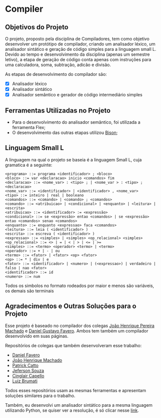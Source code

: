 # Compiler

## Objetivos do Projeto

O projeto, proposto pela disciplina de Compiladores, tem como objetivo desenvolver um protótipo de compilador, criando um analisador léxico, um analisador sintático e geração de código simples para a linguagem small L. Devido ao tempo e desenvolvimento da disciplina (apenas um semestre letivo), a etapa de geração de código conta apenas com instruções para uma calculadora, soma, subtração, adicão e divisão.

As etapas de desenvolvimento do compilador são:

- [x] Analisador léxico
- [x] Analisador sintático
- [x] Analisador semântico e gerador de código intermediário simples

## Ferramentas Utilizadas no Projeto

- Para o desenvolvimento do analisador semântico, foi utilizada a ferramenta Flex;
- O desenvolvimento das outras etapas utilizou [Bison](https://www.gnu.org/software/bison/);

## Linguagem Small L

A linguagem na qual o projeto se baseia é a linguagem Small L, cuja gramatica é a seguinte:
```
<programa> ::= programa <identificador> ; <bloco>
<bloco> ::= var <declaracao> inicio <comandos> fim
<declaracao> ::= <nome_var> : <tipo> ; | <nome_var > : <tipo> ; <declaracao>
<nome_var> ::= <identificador> | <identificador> , <nome_var>
<tipo> ::= inteiro | real | booleano
<comandos> ::= <comando> | <comando> ; <comandos>
<comando> ::= <atribuicao> | <condicional> | <enquanto> | <leitura> | <escrita>
<atribuicao> ::= <identificador> := <expressão>
<condicional> ::= se <expressão> entao <comandos> | se <expressão> entao <comandos> senao <comandos>
<enquanto> ::= enquanto <expressao> faca <comandos>
<leitura> ::= leia ( <identificador> )
<escrita> ::= escreva ( <identificador> )
<expressao> ::= <simples> | <simples> <op_relacional> <simples>
<op_relacional> ::= <> | = | < | > | <= | >=
<simples> ::= <termo> <operador> <termo> | <termo>
<operador> ::= + | - | ou
<termo> ::= <fator> | <fator> <op> <fator>
<op> ::= * | div | e
<fator> ::= <identificador> | <numero> | (<expressao>) | verdadeiro | falso | nao <fator>
<identificador> ::= id
<numero> ::= num
```

Todos os simbolos no formato rodeados por maior e menos são variáveis, os demais são terminais

## Agradecimentos e Outras Soluções para o Projeto

Esse projeto é baseado no compilador dos colegas [João Henrique Pereira Machado](https://github.com/joaoHenriqueMachado) e [Daniel Gustavo Favero](https://github.com/danielg-favero). Ambos tem também um compilador desenvolvido em suas páginas.

Repositórios de colegas que também desenvolveram esse trabalho:

- [Daniel Favero](https://github.com/danielg-favero/compiladores)
- [João Henrique Machado](https://github.com/joaoHenriqueMachado/compiladores)
- [Patrick Catto](https://github.com/pcatto/compiladores)
- [Jeferson Souza](https://github.com/souzjfe/compilers-UTFPR)
- [Cinglair Capello](https://github.com/cinglair/Analisador_Sintatico)
- [Luiz Brumati](https://github.com/luiz1303/compilers)

Todos esses repositórios usam as mesmas ferramentas e apresentam soluções similares para o trabalho.

Também, eu desenvolvi um analisador sintático para a mesma linguagem utilizando Python, se quiser ver a resolução, é só clicar nesse [link](https://github.com/LuizHVicari/Lexical-Analyzer-Python).